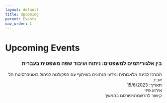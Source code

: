 ```yaml
---
layout: default
title: Upcoming
parent: Events
nav_order: 1
---
```


# Upcoming Events

<div  dir="rtl">
<h3>בין אלגוריתמים למשפטים: ניתוח ועיבוד שפה משפטית בעברית</h3>
המרכז לבינה מלאכותית ומדעי הנתונים בשיתוף עם הפקולטה לניהול באוניברסיטת תל אביב<br>
<div  dir="rtl">
תאריך: 15/6/2023 <br>
אירוע פיזי<br>
קישור להרשמה:יפורסם בהמשך
</div>

